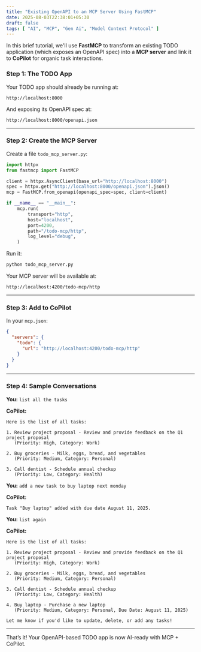 ```yaml
---
title: "Existing OpenAPI to an MCP Server Using FastMCP"
date: 2025-08-03T22:38:01+05:30
draft: false
tags: [ "AI", "MCP", "Gen Ai", "Model Context Protocol" ]
---
```


In this brief tutorial, we'll use **FastMCP** to transform an existing TODO application (which exposes an OpenAPI spec) into a **MCP server** and link it to **CoPilot** for organic task interactions.

### Step 1: The TODO App

Your TODO app should already be running at:

```
http://localhost:8000
```

And exposing its OpenAPI spec at:

```
http://localhost:8000/openapi.json
```

------

###  Step 2: Create the MCP Server

Create a file `todo_mcp_server.py`:

```python
import httpx
from fastmcp import FastMCP

client = httpx.AsyncClient(base_url="http://localhost:8000")
spec = httpx.get("http://localhost:8000/openapi.json").json()
mcp = FastMCP.from_openapi(openapi_spec=spec, client=client)

if __name__ == "__main__":
    mcp.run(
        transport="http",
        host="localhost",
        port=4200,
        path="/todo-mcp/http",
        log_level="debug",
    )
```

Run it:

```bash
python todo_mcp_server.py
```

Your MCP server will be available at:

```
http://localhost:4200/todo-mcp/http
```

------

###  Step 3: Add to CoPilot

In your `mcp.json`:

```json
{
  "servers": {
    "todo": {
      "url": "http://localhost:4200/todo-mcp/http"
    }
  }
}
```

------

###  Step 4: Sample Conversations

**You:** `list all the tasks`

**CoPilot:**

```
Here is the list of all tasks:

1. Review project proposal - Review and provide feedback on the Q1 project proposal  
   (Priority: High, Category: Work)

2. Buy groceries - Milk, eggs, bread, and vegetables  
   (Priority: Medium, Category: Personal)

3. Call dentist - Schedule annual checkup  
   (Priority: Low, Category: Health)
```

**You:** `add a new task to buy laptop next monday`

**CoPilot:**

```
Task "Buy laptop" added with due date August 11, 2025.
```

**You:** `list again`

**CoPilot:**

```
Here is the list of all tasks:

1. Review project proposal - Review and provide feedback on the Q1 project proposal  
   (Priority: High, Category: Work)

2. Buy groceries - Milk, eggs, bread, and vegetables  
   (Priority: Medium, Category: Personal)

3. Call dentist - Schedule annual checkup  
   (Priority: Low, Category: Health)

4. Buy laptop - Purchase a new laptop  
   (Priority: Medium, Category: Personal, Due Date: August 11, 2025)

Let me know if you'd like to update, delete, or add any tasks!
```

------

That’s it! Your OpenAPI-based TODO app is now AI-ready with MCP + CoPilot.
